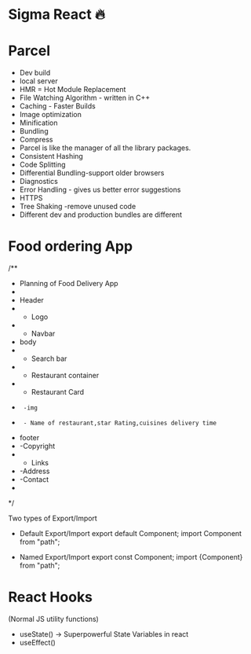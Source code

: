 # Sigma React 🔥

# Parcel
- Dev build
- local server
- HMR = Hot Module Replacement
- File Watching Algorithm - written in C++
- Caching - Faster Builds
- Image optimization
- Minification
- Bundling
- Compress
- Parcel is like the manager of all the library packages.
- Consistent Hashing
- Code Splitting 
- Differential Bundling-support older browsers
- Diagnostics
- Error Handling - gives us better error suggestions
- HTTPS
- Tree Shaking -remove unused code 
- Different dev and production bundles are different


# Food ordering App
/**
 * Planning of Food Delivery App
 *
 * Header
 * - Logo
 * - Navbar
 * body
 * - Search bar
 * - Restaurant container
 *    - Restaurant Card
 *      -img
 *      - Name of restaurant,star Rating,cuisines delivery time
 * footer
 *  -Copyright
 *  - Links
 *  -Address
 *  -Contact
 *
 */


Two types of Export/Import

- Default Export/Import
 export default Component;
 import Component from "path";

 - Named Export/Import
  export const Component;
  import {Component} from "path";

# React Hooks
(Normal JS utility functions)
 - useState() -> Superpowerful State Variables in react
 - useEffect()